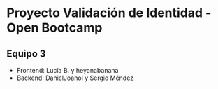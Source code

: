# **Proyecto Validación de Identidad** - Open Bootcamp
## Equipo 3
* Frontend: Lucía B. y heyanabanana
* Backend: DanielJoanol y Sergio Méndez
